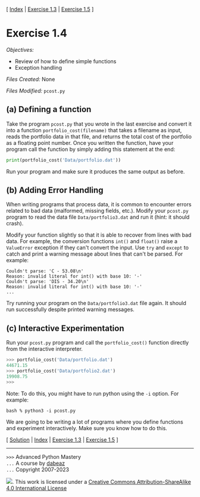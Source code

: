 \[ [Index](index.md) | [Exercise 1.3](ex1_3.md) | [Exercise 1.5](ex1_5.md) \]

# Exercise 1.4

*Objectives:*

- Review of how to define simple functions
- Exception handling

*Files Created:* None

*Files Modified:* `pcost.py`

## (a) Defining a function

Take the program `pcost.py` that you wrote in the last exercise and
convert it into a function `portfolio_cost(filename)` that takes a
filename as input, reads the portfolio data in that file, and returns
the total cost of the portfolio as a floating point number. Once you
written the function, have your program call the function by simply
adding this statement at the end:

```python
print(portfolio_cost('Data/portfolio.dat'))
```

Run your program and make sure it produces the same output as
before.


## (b) Adding Error Handling

When writing programs that process data, it is common to encounter
errors related to bad data (malformed, missing fields, etc.).  Modify
your `pcost.py` program to read the data file `Data/portfolio3.dat`
and run it (hint: it should crash).

Modify your function slightly so that it is able to recover from lines
with bad data.  For example, the conversion functions `int()` and
`float()` raise a `ValueError` exception if they can't convert the
input.  Use `try` and `except` to catch and print a warning message
about lines that can't be parsed.  For example:

```
Couldn't parse: 'C - 53.08\n'
Reason: invalid literal for int() with base 10: '-'
Couldn't parse: 'DIS - 34.20\n'
Reason: invalid literal for int() with base 10: '-'
...
```

Try running your program on the `Data/portfolio3.dat` file
again.   It should run successfully despite printed warning messages.

## (c) Interactive Experimentation

Run your `pcost.py` program and call the
`portfolio_cost()` function directly from the interactive
interpreter.

```python
>>> portfolio_cost('Data/portfolio.dat')
44671.15
>>> portfolio_cost('Data/portfolio2.dat')
19908.75
>>>
```

Note: To do this, you might have to run python using the `-i`
option.  For example:

```
bash % python3 -i pcost.py
```

We are going to be writing a lot of programs where you define
functions and experiment interactively.  Make sure you know how to do
this.

\[ [Solution](soln1_4.md) | [Index](index.md) | [Exercise 1.3](ex1_3.md) | [Exercise 1.5](ex1_5.md) \]

----
`>>>` Advanced Python Mastery  
`...` A course by [dabeaz](https://www.dabeaz.com)  
`...` Copyright 2007-2023  

![](https://i.creativecommons.org/l/by-sa/4.0/88x31.png). This work is licensed under a [Creative Commons Attribution-ShareAlike 4.0 International License](http://creativecommons.org/licenses/by-sa/4.0/)
